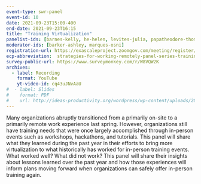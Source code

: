 ```yaml
---
event-type: swr-panel
event-id: 10
date: 2021-09-23T15:00-400
end-date: 2021-09-23T16:15
title: "Training Virtualization"
panelist-ids: [barnes-kelly, he-helen, levites-julia, papatheodore-thomas]
moderator-ids: [barker-ashley, marques-osni]
registration-url: https://exascaleproject.zoomgov.com/meeting/register/vJItduChpzkrGhmO-R1WiGPeoEcsqD7EQFA
ecp-abbreviation:  strategies-for-working-remotely-panel-series-training-virtualization
survey-public-url: https://www.surveymonkey.com/r/W8VQW2K
archives:
  - label: Recording
    format: YouTube
    yt-video-id: cq43uJNvAaU
#  - label: Slides
#    format: PDF
#    url: http://ideas-productivity.org/wordpress/wp-content/uploads/2021/03/swr008-creativity.pdf
---
```

Many organizations abruptly transitioned from a primarily on-site to a primarily remote work experience last spring.  However, organizations still have training needs that were once largely accomplished through in-person events such as workshops, hackathons, and tutorials.  This panel will share what they learned during the past year in their efforts to bring more virtualization to what historically has worked for in-person training events.  What worked well?  What did not work?  This panel will share their insights about lessons learned over the past year and how those  experiences will inform plans moving forward when organizations can safely offer in-person training again.